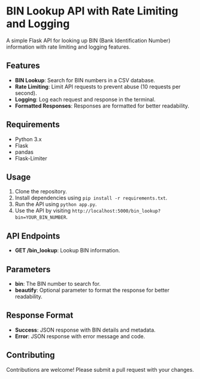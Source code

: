 # BIN Lookup API with Rate Limiting and Logging

A simple Flask API for looking up BIN (Bank Identification Number) information with rate limiting and logging features.

## Features
- **BIN Lookup**: Search for BIN numbers in a CSV database.
- **Rate Limiting**: Limit API requests to prevent abuse (10 requests per second).
- **Logging**: Log each request and response in the terminal.
- **Formatted Responses**: Responses are formatted for better readability.

## Requirements
- Python 3.x
- Flask
- pandas
- Flask-Limiter

## Usage
1. Clone the repository.
2. Install dependencies using `pip install -r requirements.txt`.
3. Run the API using `python app.py`.
4. Use the API by visiting `http://localhost:5000/bin_lookup?bin=YOUR_BIN_NUMBER`.

## API Endpoints
- **GET /bin_lookup**: Lookup BIN information.

## Parameters
- **bin**: The BIN number to search for.
- **beautify**: Optional parameter to format the response for better readability.

## Response Format
- **Success**: JSON response with BIN details and metadata.
- **Error**: JSON response with error message and code.

## Contributing
Contributions are welcome! Please submit a pull request with your changes.
